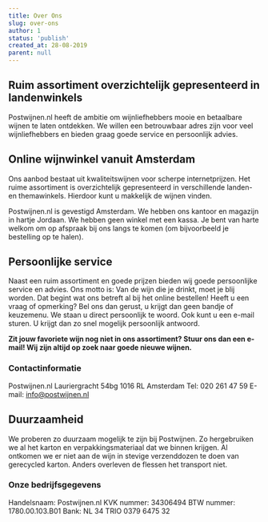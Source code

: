```yaml
---
title: Over Ons
slug: over-ons
author: 1
status: 'publish'
created_at: 28-08-2019
parent: null
---
```


## Ruim assortiment overzichtelijk gepresenteerd in landenwinkels
Postwijnen.nl heeft de ambitie om wijnliefhebbers mooie en betaalbare wijnen te laten ontdekken. We willen een betrouwbaar adres zijn voor veel wijnliefhebbers en bieden graag goede service en persoonlijk advies. 

## Online wijnwinkel vanuit Amsterdam
Ons aanbod bestaat uit kwaliteitswijnen voor scherpe internetprijzen. Het ruime assortiment is overzichtelijk gepresenteerd in verschillende landen- en themawinkels. Hierdoor kunt u makkelijk de wijnen vinden.

Postwijnen.nl is gevestigd Amsterdam. We hebben ons kantoor en magazijn in hartje Jordaan. We hebben geen winkel met een kassa. Je bent van harte welkom om op afspraak bij ons langs te komen (om bijvoorbeeld je bestelling op te halen).

## Persoonlijke service
Naast een ruim assortiment en goede prijzen bieden wij goede persoonlijke service en advies. Ons motto is: Van de wijn die je drinkt, moet je blij worden. Dat begint wat ons betreft al bij het online bestellen! Heeft u een vraag of opmerking? Bel ons dan gerust, u krijgt dan geen bandje of keuzemenu. We staan u direct persoonlijk te woord. Ook kunt u een e-mail sturen. U krijgt dan zo snel mogelijk persoonlijk antwoord. 

__Zit jouw favoriete wijn nog niet in ons assortiment? Stuur ons dan een e-mail! Wij zijn altijd op zoek naar goede nieuwe wijnen.__

### Contactinformatie
Postwijnen.nl
Lauriergracht 54bg
1016 RL Amsterdam
Tel: 020 261 47 59
E-mail: info@postwijnen.nl

## Duurzaamheid
We proberen zo duurzaam mogelijk te zijn bij Postwijnen. Zo hergebruiken we al het karton en verpakkingsmateriaal dat we binnen krijgen. Al ontkomen we er niet aan de wijn in stevige verzenddozen te doen van gerecycled karton. Anders overleven de flessen het transport niet.

### Onze bedrijfsgegevens
Handelsnaam: Postwijnen.nl
KVK nummer: 34306494
BTW nummer: 1780.00.103.B01
Bank: NL 34 TRIO 0379 6475 32
